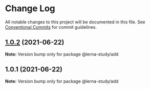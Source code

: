 # Change Log

All notable changes to this project will be documented in this file.
See [Conventional Commits](https://conventionalcommits.org) for commit guidelines.

## [1.0.2](https://github.com/Linya-IronMan/Lerna-Study/compare/v1.0.1...v1.0.2) (2021-06-22)

**Note:** Version bump only for package @lerna-study/add





## 1.0.1 (2021-06-22)

**Note:** Version bump only for package @lerna-study/add
